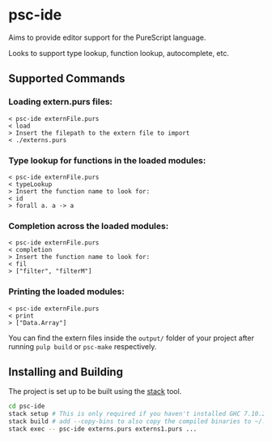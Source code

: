 psc-ide
===

Aims to provide editor support for the PureScript language.

Looks to support type lookup, function lookup, autocomplete, etc.

## Supported Commands

### Loading extern.purs files:

 ```
 < psc-ide externFile.purs
 < load
 > Insert the filepath to the extern file to import
 < ./externs.purs
 ```

### Type lookup for functions in the loaded modules:

 ```
 < psc-ide externFile.purs
 < typeLookup
 > Insert the function name to look for:
 < id
 > forall a. a -> a
 ```

### Completion across the loaded modules:

 ```
 < psc-ide externFile.purs
 < completion
 > Insert the function name to look for:
 < fil
 > ["filter", "filterM"]
 ```

### Printing the loaded modules:

 ```
 < psc-ide externFile.purs
 < print
 > ["Data.Array"]
 ```   

You can find the extern files inside the `output/` folder of your project after
running `pulp build` or `psc-make` respectively.

## Installing and Building

The project is set up to be built using the
[stack](https://github.com/commercialhaskell/stack) tool.

```bash
cd psc-ide
stack setup # This is only required if you haven't installed GHC 7.10.2 before
stack build # add --copy-bins to also copy the compiled binaries to ~/.local/bin/
stack exec -- psc-ide externs.purs externs1.purs ...
```

